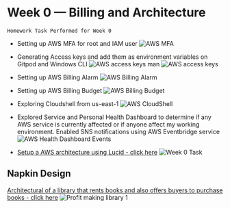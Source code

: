 # Week 0 — Billing and Architecture

 ``Homework Task Performed for Week 0 ``
 - Setting up AWS MFA for root and IAM user ![AWS MFA](https://user-images.githubusercontent.com/125117631/218817885-726f4cf6-f7e6-495d-85c3-c07f1cae8575.png)

 - Generating Access keys and add them as environment variables on Gitpod and Windows CLI ![AWS access keys man](https://user-images.githubusercontent.com/125117631/218818319-4a4e3bf8-adbd-4793-ba1f-fdda31999efe.png)
![AWS access keys](https://user-images.githubusercontent.com/125117631/218818327-d92d78f6-195e-45d7-b57d-42b899a6edbe.png)

 - Setting up AWS Billing Alarm ![AWS Billing Alarm](https://user-images.githubusercontent.com/125117631/218818466-fdd7bc07-e464-444a-80b4-64b9cbe08831.png)

 - Setting up AWS Billing Budget ![AWS Billing Budget](https://user-images.githubusercontent.com/125117631/218818638-bdd91ea9-239d-41e4-aa40-5788cc770574.png)

 - Exploring Cloudshell from us-east-1 ![AWS CloudShell](https://user-images.githubusercontent.com/125117631/218818755-fd36bebc-ce90-4456-839d-bd1a33367bfe.png)

 - Explored Service and Personal Health Dashboard to determine if any AWS service is currently affected or if anyone affect my working environment. Enabled SNS notifications using AWS Eventbridge service ![AWS Health Dashboard Events](https://user-images.githubusercontent.com/125117631/218819183-8c84748e-83d3-47b4-b28c-4f5267778919.png)

 - [Setup a AWS architecture using Lucid - click here](https://lucid.app/lucidchart/9052c687-db20-41c1-8aa7-75f090c9af92/edit?view_items=E4axqhGh8khR&invitationId=inv_3c85fbd6-a052-4a71-bff6-464adf1afd2b) ![Week 0 Task](https://user-images.githubusercontent.com/125117631/218819670-e87980eb-b6bc-45a0-baea-43bb77d91050.jpeg)
 
 ## Napkin Design
 [Architectural of a library that rents books and also offers buyers to purchase books - click here](https://lucid.app/lucidchart/c1352cd0-1cc1-4f7d-a01f-88159a8f44ff/edit?viewport_loc=60%2C-188%2C2220%2C1038%2C0_0&invitationId=inv_37362de5-322d-41f1-9197-5dcd78822bd9) 
![Profit making library 1](https://user-images.githubusercontent.com/125117631/218836622-5444206a-5901-44c9-a737-276cca28335e.jpeg)

